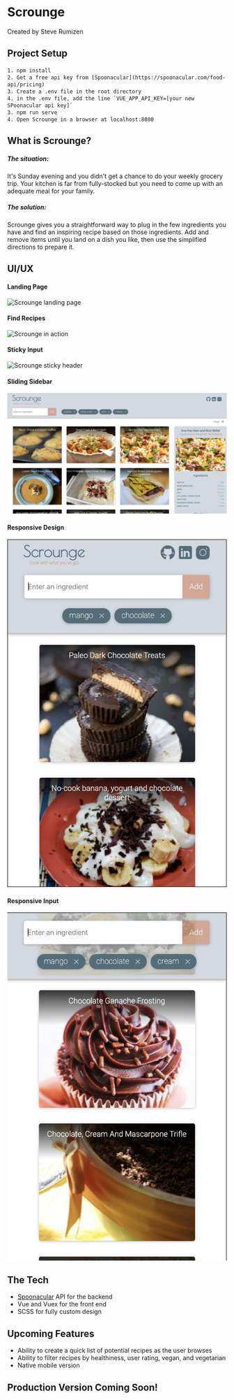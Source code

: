 # Scrounge
Created by Steve Rumizen

## Project Setup


```
1. npm install
2. Get a free api key from [Spoonacular](https://spoonacular.com/food-api/pricing)
3. Create a .env file in the root directory
4. in the .env file, add the line `VUE_APP_API_KEY=[your new SPoonacular api key]`
3. npm run serve
4. Open Scrounge in a browser at localhost:8080 
```

## What is Scrounge?


##### The situation:

It's Sunday evening and you didn't get a chance to do your weekly grocery trip. Your kitchen is far from fully-stocked but you need to come up with an adequate meal for your family.

##### The solution:

Scrounge gives you a straightforward way to plug in the few ingredients you have and find an inspiring recipe based on those ingredients. Add and remove items until you land on a dish you like, then use the simplified directions to prepare it.

## UI/UX

#### Landing Page
![Scrounge landing page](./src/assets/readme-files/scrounge-default.png?raw=true "Landing Page")

#### Find Recipes
![Scrounge in action](./src/assets/readme-files/scrounge-main.png?raw=true "Basic Usage")

#### Sticky Input
![Scrounge sticky header](./src/assets/readme-files/scrounge-header.png?raw=true "Sticky Header")

#### Sliding Sidebar
![Scrounge sliding sidebar](./src/assets/readme-files/scrounge-sidebar.png?raw=true "Sliding Sidebar")

#### Responsive Design
![Scrounge responsiveness main](./src/assets/readme-files/scrounge-mobile-main.png?raw=true "Mobile Responsiveness")

#### Responsive Input
![Scrounge responsiveness header](./src/assets/readme-files/scrounge-mobile-header.png?raw=true "Mobile Header Responsiveness")


## The Tech


- [Spoonacular](https://spoonacular.com/food-api/) API for the backend
- Vue and Vuex for the front end
- SCSS for fully custom design


## Upcoming Features


- Ability to create a quick list of potential recipes as the user browses
- Ability to filter recipes by healthiness, user rating, vegan, and vegetarian
- Native mobile version


## Production Version Coming Soon!

